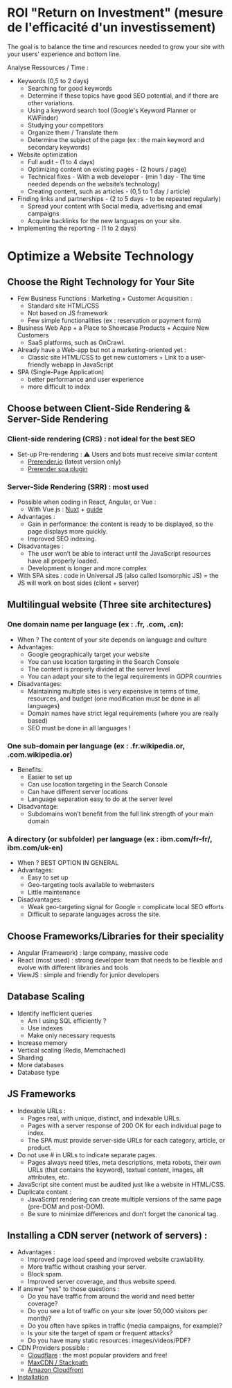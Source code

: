 # ROI "Return on Investment" (mesure de l'efficacité d'un investissement)
The goal is to balance the time and resources needed to grow your site with your users' experience and bottom line.

Analyse Ressources / Time :
- Keywords (0,5 to 2 days)
  - Searching for good keywords
  - Determine if these topics have good SEO potential, and if there are other variations.
  - Using a keyword search tool (Google's Keyword Planner or KWFinder)
  - Studying your competitors
  - Organize them / Translate them
  - Determine the subject of the page (ex : the main keyword and secondary keywords)
- Website optimization
  - Full audit - (1 to 4 days)
  - Optimizing content on existing pages - (2 hours / page)
  - Technical fixes - With a web developer - (min 1 day - The time needed depends on the website’s technology)
  - Creating content, such as articles - (0,5 to 1 day / article)
- Finding links and partnerships - (2 to 5 days - to be repeated regularly)
  - Spread your content with Social media, advertising and email campaigns
  - Acquire backlinks for the new languages on your site.
- Implementing the reporting - (1 to 2 days)

# Optimize a Website Technology

## Choose the Right Technology for Your Site
- Few Business Functions : Marketing + Customer Acquisition :
  - Standard site HTML/CSS
  - Not based on JS framework
  - Few simple functionalities (ex : reservation or payment form)
- Business Web App + a Place to Showcase Products + Acquire New Customers
  - SaaS platforms, such as OnCrawl.
- Already have a Web-app but not a marketing-oriented yet :
  - Classic site HTML/CSS to get new customers + Link to a user-friendly webapp in JavaScript
- SPA (Single-Page Application)
  - better performance and user experience
  - more difficult to index
  
## Choose between Client-Side Rendering & Server-Side Rendering
### Client-side rendering (CRS) : not ideal for the best SEO
- Set-up Pre-rendering : :warning: Users and bots must receive similar content
  - [Prerender.io](https://prerender.io/) (latest version only)
  - [Prerender spa plugin](https://github.com/chrisvfritz/prerender-spa-plugin)
### Server-Side Rendering (SRR) : most used
- Possible when coding in React, Angular, or Vue :
  - With Vue.js : [Nuxt](https://fr.nuxtjs.org/) + [guide](https://vuejs.org/v2/guide/ssr.html)
- Advantages :
  - Gain in performance: the content is ready to be displayed, so the page displays more quickly.
  - Improved SEO indexing.
- Disadvantages :
  - The user won’t be able to interact until the JavaScript resources have all properly loaded.
  - Development is longer and more complex
- With SPA sites : code in Universal JS (also called Isomorphic JS) = the JS will work on bost sides (client + server)

## Multilingual website (Three site architectures)
### One domain name per language (ex : .fr, .com, .cn):
- When ? The content of your site depends on language and culture
- Advantages:
  - Google geographically target your website
  - You can use location targeting in the Search Console
  - The content is properly divided at the server level
  - You can adapt your site to the legal requirements in GDPR countries
- Disadvantages:
  - Maintaining multiple sites is very expensive in terms of time, resources, and budget (one modification must be done in all languages)
  - Domain names have strict legal requirements (where you are really based)
  - SEO must be done in all languages !
### One sub-domain per language (ex : .fr.wikipedia.or, .com.wikipedia.or)
- Benefits:
  - Easier to set up
  - Can use location targeting in the Search Console
  - Can have different server locations
  - Language separation easy to do at the server level
- Disadvantage: 
  - Subdomains won’t benefit from the full link strength of your main domain
### A directory (or subfolder) per language (ex : ibm.com/fr-fr/, ibm.com/uk-en)
- When ? BEST OPTION IN GENERAL
- Advantages:
  - Easy to set up
  - Geo-targeting tools available to webmasters
  - Little maintenance
- Disadvantages:
  - Weak geo-targeting signal for Google = complicate local SEO efforts
  - Difficult to separate languages across the site.
  
## Choose Frameworks/Libraries for their speciality
- Angular (Framework) : large company, massive code
- React (most used) : strong developer team that needs to be flexible and evolve with different libraries and tools
- ViewJS : simple and friendly for junior developers

## Database Scaling
- Identify inefficient queries
   - Am I using SQL efficiently ?
   - Use indexes
   - Make only necessary requests
- Increase memory
- Vertical scaling (Redis, Memchached)
- Sharding
- More databases
- Database type

## JS Frameworks
- Indexable URLs : 
  - Pages real, with unique, distinct, and indexable URLs.
  - Pages with a server response of 200 OK for each individual page to index.
  - The SPA must provide server-side URLs for each category, article, or product.
- Do not use # in URLs to indicate separate pages.
  - Pages always need titles, meta descriptions, meta robots, their own URLs (that contains the keyword), textual content, images, alt attributes, etc.
- JavaScript site content must be audited just like a website in HTML/CSS.
- Duplicate content :
  - JavaScript rendering can create multiple versions of the same page (pre-DOM and post-DOM). 
  - Be sure to minimize differences and don’t forget the canonical tag.

## Installing a CDN server (network of servers) : 
- Advantages :
  - Improved page load speed and improved website crawlability.
  - More traffic without crashing your server.
  - Block spam.
  - Improved server coverage, and thus website speed.
- If answer "yes" to those questions :
  - Do you have traffic from around the world and need better coverage?
  - Do you see a lot of traffic on your site (over 50,000 visitors per month)?
  - Do you often have spikes in traffic (media campaigns, for example)?
  - Is your site the target of spam or frequent attacks?
  - Do you have many static resources: images/videos/PDF?
- CDN Providers possible :
  - [Cloudflare](https://www.cloudflare.com/) : the most popular providers and free!
  - [MaxCDN / Stackpath](https://www.stackpath.com/maxcdn/)
  - [Amazon Cloudfront](https://aws.amazon.com/pt/cloudfront/)
- [Installation](https://openclassrooms.com/en/courses/1306056-ensure-your-website-meets-technical-seo-requirements/6200916-use-a-content-delivery-network#/id/r-6200906)
